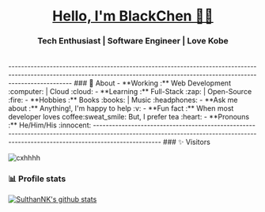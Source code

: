 <h1 align="center"><a href="https://github.com/CXHHHH/">Hello, I'm BlackChen 👨‍💻 </a></h1>

<h3 align="center">  Tech Enthusiast | Software Engineer | Love Kobe</h3> <br>
--------------------------------------------------------------------------------------------------------------------------------------------------------------------------------
### 🤔 About
-  **Working :**  Web Development :computer: | Cloud :cloud: 
-  **Learning :** Full-Stack :zap: | Open-Source :fire:	
-  **Hobbies :** Books :books: | Music :headphones:
-  **Ask me about :** Anything!, I'm happy to help :v:
-  **Fun fact :** When most developer loves coffee:sweat_smile: But, I prefer tea :heart: 
-  **Pronouns :** He/Him/His :innocent:
---------------------------------------------------------------------------------------------------------------------------------------------------------------------------------
### ✨ Visitors 

<p align="left"> <img src="https://komarev.com/ghpvc/?username=cxhhhh" alt="cxhhhh" /> </p>

### 📊 Profile stats

[![SulthanNK's github stats](https://github-readme-stats.vercel.app/api?username=cxhhhh&show_icons=true&theme=discord_old_blurple)](https://github.com/cxhhhh/github-readme-stats)
